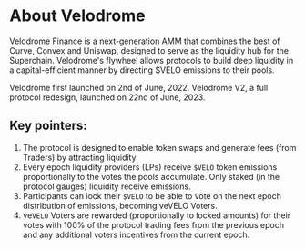 # About Velodrome

Velodrome Finance is a next-generation AMM that combines the best of Curve, Convex and Uniswap, designed to serve as the liquidity hub for the Superchain. Velodrome's flywheel allows protocols to build deep liquidity in a capital-efficient manner by directing $VELO emissions to their pools.

Velodrome first launched on 2nd of June, 2022. Velodrome V2, a full protocol redesign, launched on 22nd of June, 2023.

## Key pointers:
1. The protocol is designed to enable token swaps and generate fees (from Traders) by attracting liquidity.
2. Every epoch liquidity providers (LPs) receive `$VELO` token emissions proportionally to the votes the pools accumulate. Only staked (in the protocol gauges) liquidity receive emissions.
3. Participants can lock their `$VELO` to be able to vote on the next epoch distribution of emissions, becoming veVELO Voters.
4. ve`VELO` Voters are rewarded (proportionally to locked amounts) for their votes with 100% of the protocol trading fees from the previous epoch and any additional voters incentives from the current epoch.
